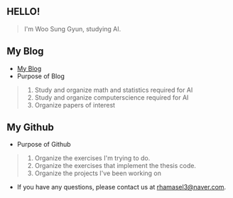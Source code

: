 ## HELLO!
> I'm Woo Sung Gyun, studying AI.

## My Blog
- [My Blog](https://velog.io/@milkbuttercheese)
- Purpose of Blog
> 1. Study and organize math and statistics required for AI
> 2. Study and organize computerscience required for AI
> 3. Organize papers of interest


## My Github
- Purpose of Github
> 1. Organize the exercises I'm trying to do.
> 2. Organize the exercises that implement the thesis code.
> 3. Organize the projects I've been working on


- If you have any questions, please contact us at rhamasel3@naver.com.

